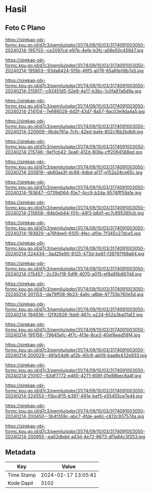 # Hasil

## Foto C Plano

https://sirekap-obj-formc.kpu.go.id/d7c3/pemilu/pdpr/31/74/09/10/03/3174091003050-20240214-195703--ce2097cd-e97b-4efe-b3fc-a08e50c45847.jpg

https://sirekap-obj-formc.kpu.go.id/d7c3/pemilu/pdpr/31/74/09/10/03/3174091003050-20240214-195803--93da8424-5f5b-49f5-a076-65a6fe06b7a5.jpg

https://sirekap-obj-formc.kpu.go.id/d7c3/pemilu/pdpr/31/74/09/10/03/3174091003050-20240214-215917--c92451d5-52e8-4e17-b3bc-1c0fa97a6d9a.jpg

https://sirekap-obj-formc.kpu.go.id/d7c3/pemilu/pdpr/31/74/09/10/03/3174091003050-20240214-214104--7e686028-4d2f-43d7-8a57-9ac03e9da4a5.jpg

https://sirekap-obj-formc.kpu.go.id/d7c3/pemilu/pdpr/31/74/09/10/03/3174091003050-20240214-220009--6bde761a-7cfc-42ed-bafe-802c16b2bdb6.jpg

https://sirekap-obj-formc.kpu.go.id/d7c3/pemilu/pdpr/31/74/09/10/03/3174091003050-20240214-215746--9ef1cb42-3ea6-412d-809a-cff2094588ed.jpg

https://sirekap-obj-formc.kpu.go.id/d7c3/pemilu/pdpr/31/74/09/10/03/3174091003050-20240214-200819--ab80aa3f-dc66-4dbd-a117-e152a24ce65c.jpg

https://sirekap-obj-formc.kpu.go.id/d7c3/pemilu/pdpr/31/74/09/10/03/3174091003050-20240214-193647--0739d064-f0e7-4cc9-b2da-9574fff59a1e.jpg

https://sirekap-obj-formc.kpu.go.id/d7c3/pemilu/pdpr/31/74/09/10/03/3174091003050-20240214-215608--84b0eb44-f01c-44f3-b6d1-ec7c895365cb.jpg

https://sirekap-obj-formc.kpu.go.id/d7c3/pemilu/pdpr/31/74/09/10/03/3174091003050-20240214-193929--a76fdee0-6105-4fec-af0e-7f345c27dce5.jpg

https://sirekap-obj-formc.kpu.go.id/d7c3/pemilu/pdpr/31/74/09/10/03/3174091003050-20240214-224434--3ad25e90-8125-473d-be81-f39797f68a64.jpg

https://sirekap-obj-formc.kpu.go.id/d7c3/pemilu/pdpr/31/74/09/10/03/3174091003050-20240214-215457--2c29cf18-5df8-4070-a015-ef8a95b867d4.jpg

https://sirekap-obj-formc.kpu.go.id/d7c3/pemilu/pdpr/31/74/09/10/03/3174091003050-20240214-201153--da79ff08-9b23-4a9c-a8bb-97755b760e5d.jpg

https://sirekap-obj-formc.kpu.go.id/d7c3/pemilu/pdpr/31/74/09/10/03/3174091003050-20240214-194936--12f92828-1bb8-467c-a224-652a3ba01af2.jpg

https://sirekap-obj-formc.kpu.go.id/d7c3/pemilu/pdpr/31/74/09/10/03/3174091003050-20240214-195158--79645efc-4f7c-4f3e-8ce3-40ef8eed58f4.jpg

https://sirekap-obj-formc.kpu.go.id/d7c3/pemilu/pdpr/31/74/09/10/03/3174091003050-20240214-200029--481e54d6-af2b-40c9-ab09-baa8e432e933.jpg

https://sirekap-obj-formc.kpu.go.id/d7c3/pemilu/pdpr/31/74/09/10/03/3174091003050-20240214-210107--63df7772-e465-4271-806f-01e88bec8a4f.jpg

https://sirekap-obj-formc.kpu.go.id/d7c3/pemilu/pdpr/31/74/09/10/03/3174091003050-20240214-224553--f0bc4f15-b397-461e-bef5-e55455ce7ed4.jpg

https://sirekap-obj-formc.kpu.go.id/d7c3/pemilu/pdpr/31/74/09/10/03/3174091003050-20240214-200450--3b4f359c-abc7-4fde-ae6c-c812c937574a.jpg

https://sirekap-obj-formc.kpu.go.id/d7c3/pemilu/pdpr/31/74/09/10/03/3174091003050-20240214-200955--ea02dbdd-a43d-4e72-8673-df1a84c3f253.jpg


## Metadata

| Key        | Value               |
| ---------- | ------------------- |
| Time Stamp | 2024-02-17 13:05:41 |
| Kode Dapil | 3102                |



